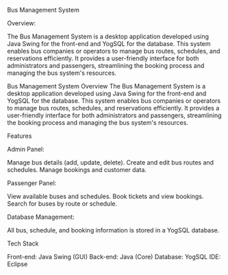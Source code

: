Bus Management System

Overview:

The Bus Management System is a desktop application developed using Java Swing for the front-end and YogSQL for the database. This system enables bus companies or operators to manage bus routes, schedules, and reservations efficiently. It provides a user-friendly interface for both administrators and passengers, streamlining the booking process and managing the bus system's resources.

Bus Management System
Overview
The Bus Management System is a desktop application developed using Java Swing for the front-end and YogSQL for the database. This system enables bus companies or operators to manage bus routes, schedules, and reservations efficiently. It provides a user-friendly interface for both administrators and passengers, streamlining the booking process and managing the bus system's resources.

Features

Admin Panel:

Manage bus details (add, update, delete).
Create and edit bus routes and schedules.
Manage bookings and customer data.

Passenger Panel:

View available buses and schedules.
Book tickets and view bookings.
Search for buses by route or schedule.

Database Management:

All bus, schedule, and booking information is stored in a YogSQL database.

Tech Stack

Front-end: Java Swing (GUI)
Back-end: Java (Core)
Database: YogSQL
IDE: Eclipse
